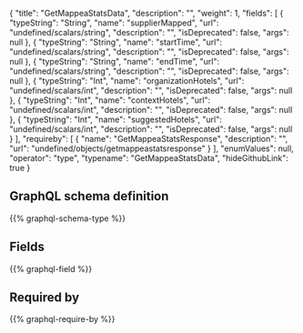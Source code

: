 {
  "title": "GetMappeaStatsData",
  "description": "",
  "weight": 1,
  "fields": [
    {
      "typeString": "String",
      "name": "supplierMapped",
      "url": "undefined/scalars/string",
      "description": "",
      "isDeprecated": false,
      "args": null
    },
    {
      "typeString": "String",
      "name": "startTime",
      "url": "undefined/scalars/string",
      "description": "",
      "isDeprecated": false,
      "args": null
    },
    {
      "typeString": "String",
      "name": "endTime",
      "url": "undefined/scalars/string",
      "description": "",
      "isDeprecated": false,
      "args": null
    },
    {
      "typeString": "Int",
      "name": "organizationHotels",
      "url": "undefined/scalars/int",
      "description": "",
      "isDeprecated": false,
      "args": null
    },
    {
      "typeString": "Int",
      "name": "contextHotels",
      "url": "undefined/scalars/int",
      "description": "",
      "isDeprecated": false,
      "args": null
    },
    {
      "typeString": "Int",
      "name": "suggestedHotels",
      "url": "undefined/scalars/int",
      "description": "",
      "isDeprecated": false,
      "args": null
    }
  ],
  "requireby": [
    {
      "name": "GetMappeaStatsResponse",
      "description": "",
      "url": "undefined/objects/getmappeastatsresponse"
    }
  ],
  "enumValues": null,
  "operator": "type",
  "typename": "GetMappeaStatsData",
  "hideGithubLink": true
}
## GraphQL schema definition

{{% graphql-schema-type %}}

## Fields

{{% graphql-field %}}

## Required by

{{% graphql-require-by %}}
